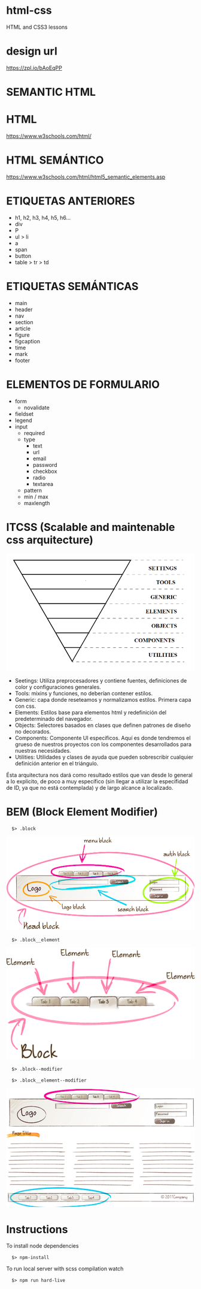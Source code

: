 # html-css
HTML and CSS3 lessons
# design url
<https://zpl.io/bAoEqPP>
# SEMANTIC HTML
# HTML
<https://www.w3schools.com/html/>
# HTML SEMÁNTICO
<https://www.w3schools.com/html/html5_semantic_elements.asp>

# ETIQUETAS ANTERIORES
- h1, h2, h3, h4, h5, h6…
- div
- P
- ul > li
- a
- span
- button
- table > tr > td

# ETIQUETAS SEMÁNTICAS
- main
- header
- nav
- section
- article
- figure
- figcaption
- time
- mark
- footer

# ELEMENTOS DE FORMULARIO
- form
  - novalidate
- fieldset
- legend
- input
  - required
  - type
    - text
    - url
    - email
    - password
    - checkbox
    - radio
    - textarea
  - pattern
  - min / max
  - maxlength

# ITCSS (Scalable and maintenable css arquitecture)

![alt text](src/img/info/ITCSS.png "BEM blocks")
  
- Seetings: Utiliza preprocesadores y contiene fuentes, definiciones de color y configuraciones generales.
- Tools: mixins y funciones, no deberían contener estilos.
- Generic: capa donde reseteamos y normalizamos estilos. Primera capa con css.
- Elements: Estilos base para elementos html y redefinición del predeterminado del navegador.
- Objects: Selectores basados ​​en clases que definen patrones de diseño no decorados.
- Components: Componente UI específicos. Aquí es donde tendremos el grueso de nuestros proyectos con los componentes desarrollados para nuestras necesidades.
- Utilities: Utilidades y clases de ayuda que pueden sobrescribir cualquier definición anterior en el triángulo.

Ésta arquitectura nos dará como resultado estilos que van desde lo general a lo explicito, de poco a muy específico (sin llegar a utilizar la especifidad de ID, ya que no está contemplada) y de largo alcance a localizado.


# BEM (Block Element Modifier)
```
  $> .block
```
![alt text](src/img/info/BEM-01.png "BEM blocks")

```
  $> .block__element
```
![alt text](src/img/info/BEM-02.png "BEM block element")

```
  $> .block--modifier
```
```
  $> .block__element--modifier
```
![alt text](src/img/info/BEM-03.png "BEM module or element modifier")

# Instructions
To install node dependencies
```
  $> npm-install
```
To run local server with scss compilation watch 
```
  $> npm run hard-live
```
